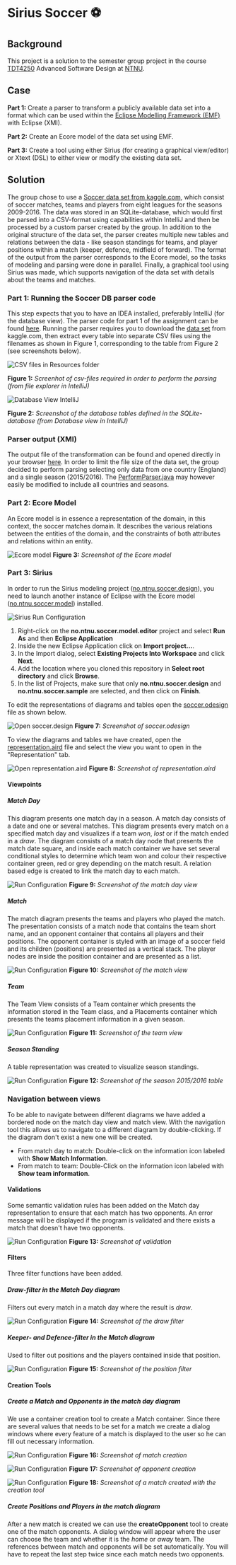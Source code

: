 # Sirius Soccer ⚽️

## Background
This project is a solution to the semester group project in the course [TDT4250][] Advanced Software Design at [NTNU][].

[NTNU]: https://www.ntnu.edu/
[TDT4250]: https://www.ntnu.edu/studies/courses/TDT4250/2020/

## Case
**Part 1:** Create a parser to transform a publicly available data set into a format which can be used within the [Eclipse Modelling Framework (EMF)](https://www.eclipse.org/modeling/emf/) with Eclipse (XMI).

**Part 2:** Create an Ecore model of the data set using EMF.

**Part 3:** Create a tool using either Sirius (for creating a graphical view/editor) or Xtext (DSL) to either view or modify the existing data set.

## Solution
The group chose to use a [Soccer data set from kaggle.com](https://www.kaggle.com/hugomathien/soccer), which consist of soccer matches, teams and players from eight leagues for the seasons 2009-2016. The data was stored in an SQLite-database, which would first be parsed into a CSV-format using capabilities within IntelliJ and then be processed by a custom parser created by the group. In addition to the original structure of the data set, the parser creates multiple new tables and relations between the data - like season standings for teams, and player positions within a match (keeper, defence, midfield of forward). The format of the output from the parser corresponds to the Ecore model, so the tasks of modeling and parsing were done in parallel. Finally, a graphical tool using Sirius was made, which supports navigation of the data set with details about the teams and matches.


### Part 1: Running the Soccer DB parser code
This step expects that you to have an IDEA installed, preferably IntelliJ (for the database view). The parser code for part 1 of the assignment can be found [here](no.ntnu.soccer.parser/). Running the parser requires you to download the [data set](https://www.kaggle.com/hugomathien/soccer) from kaggle.com, then extract every table into separate CSV files using the filenames as shown in Figure 1, corresponding to the table from Figure 2 (see screenshots below).

![CSV files in Resources folder](docs/csv-files-in-resources.png)

**Figure 1:** _Screenhot of csv-files required in order to perform the parsing (from file explorer in IntelliJ)_


![Database View IntelliJ](docs/database-view-soccerdb.png)

**Figure 2:** _Screenshot of the database tables defined in the SQLite-database (from Database view in IntelliJ)_

### Parser output (XMI)
The output file of the transformation can be found and opened directly in your browser [here](no.ntnu.soccer.parser/sample.soccer). In order to limit the file size of the data set, the group decided to perform parsing selecting only data from one country (England) and a single season (2015/2016). The [PerformParser.java](no.ntnu.soccer.parser/src/main/java/PerformParsing.java) may however easily be modified to include all countries and seasons.



### Part 2: Ecore Model
An Ecore model is in essence a representation of the domain, in this context, the soccer matches domain. It describes the various relations between the entities of the domain, and the constraints of both attributes and relations within an entity.

![Ecore model](docs/soccer-model.png)
**Figure 3:** _Screenshot of the Ecore model_

### Part 3: Sirius

In order to run the Sirius modeling project ([no.ntnu.soccer.design](no.ntnu.soccer.design/)), you need to launch another instance of Eclipse with the Ecore model ([no.ntnu.soccer.model](no.ntnu.soccer.model/)) installed.

![Sirius Run Configuration](https://folk.ntnu.no/einaru/files/sirius-soccer-800-opt.gif)

1.  Right-click on the **no.ntnu.soccer.model.editor** project and select **Run As** and then **Eclipse Application**
2.  Inside the new Eclipse Application click on **Import project…**.
3.  In the Import dialog, select **Existing Projects Into Workspace** and click **Next**.
4.  Add the location where you cloned this repository in **Select root directory** and click **Browse**.
5.  In the list of Projects, make sure that only **no.ntnu.soccer.design** and **no.ntnu.soccer.sample** are selected, and then click on **Finish**.

To edit the representations of diagrams and tables open the [soccer.odesign](no.ntnu.soccer.design/description/soccer.odesign) file as shown below.

![Open soccer.design](docs/odesign.png)
**Figure 7:** _Screenshot of soccer.odesign_

To view the diagrams and tables we have created, open the [representation.aird](no.ntnu.soccer.sample/representations.aird) file and select the view you want to open in the "Representation" tab.

![Open representation.aird](docs/representation.aird.png)
**Figure 8:** _Screenshot of representation.aird_

#### Viewpoints

##### Match Day

This diagram presents one match day in a season. A match day consists of a date and one or several matches. This diagram presents every match on a specified match day and visualizes if a team *won*, *lost* or if the match ended in a *draw*. The diagram consists of a match day node that presents the match date square, and inside each match container we have set several conditional styles to determine which team won and colour their respective container green, red or grey depending on the match result. A relation based edge is created to link the match day to each match.

![Run Configuration](docs/MatchDay.jpg)
**Figure 9:** _Screenshot of the match day view_

##### Match

The match diagram presents the teams and players who played the match. The presentation consists of a match node that contains the team short name, and an opponent container that contains all players and their positions. The opponent container is styled with an image of a soccer field and its children (positions) are presented as a vertical stack. The player nodes are inside the position container and are presented as a list.

![Run Configuration](docs/match.jpg)
**Figure 10:** _Screenshot of the match view_

##### Team

The Team View consists of a Team container which presents the information stored in the Team class, and a Placements container which presents the teams placement information in a given season.

![Run Configuration](docs/team.jpg)
**Figure 11:** _Screenshot of the team view_

##### Season Standing

A table representation was created to visualize season standings.

![Run Configuration](docs/table.png)
**Figure 12:** _Screenshot of the season 2015/2016 table_

### Navigation between views

To be able to navigate between different diagrams we have added a bordered node on the match day view and match view. With the navigation tool this allows us to navigate to a different diagram by double-clicking. If the diagram don't exist a new one will be created.

- From match day to match: Double-click on the information icon labeled with **Show Match Information**.
- From match to team: Double-Click on the information icon labeled with **Show team information**.

#### Validations

Some semantic validation rules has been added on the Match day representation to ensure that each match has two opponents. An error message will be displayed if the program is validated and there exists a match that doesn't have two opponents.

![Run Configuration](docs/validation.png)
**Figure 13:** _Screenshot of validation_

#### Filters

Three filter functions have been added.

##### Draw-filter in the Match Day diagram

Filters out every match in a match day where the result is *draw*.

![Run Configuration](docs/draw_filter.png)
**Figure 14:** _Screenshot of the draw filter_

##### Keeper- and Defence-filter in the Match diagram

Used to filter out positions and the players contained inside that position.

![Run Configuration](docs/position_filter.png)
**Figure 15:** _Screenshot of the position filter_

#### Creation Tools

##### Create a Match and Opponents in the match day diagram

We use a container creation tool to create a Match container. Since there are several values that needs to be set for a match we create a dialog windows where every feature of a match is displayed to the user so he can fill out necessary information.

![Run Configuration](docs/Match_creation.png)
**Figure 16:** _Screenshot of match creation_

![Run Configuration](docs/opponent_creation.png)
**Figure 17:** _Screenshot of opponent creation_

![Run Configuration](docs/match_created.png)
**Figure 18:** _Screenshot of a match created with the creation tool_

##### Create Positions and Players in the match diagram

After a new match is created we can use the **createOpponent** tool to create one of the match opponents. A dialog window will appear where the user can choose the team and whether it is the *home* or *away* team. The references between match and opponents will be set automatically. You will have to repeat the last step twice since each match needs two opponents.

